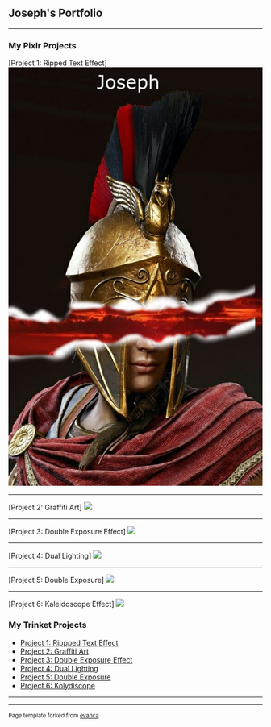 ## Joseph's Portfolio

---

### My Pixlr Projects 

[Project 1: Ripped Text Effect]
<img src="images/ripped-text-effect.png?raw=true"/>

---
[Project 2: Graffiti Art]
<img src="graffiti.png"/>

---
[Project 3: Double Exposure Effect]
<img src="Double-Exposure-Effect .png"/>

---
[Project 4: Dual Lighting]
<img src="dual-lighting.jpg"/>

---
[Project 5: Double Exposure]
<img src="double-exposure.jpg"/>

---
[Project 6: Kaleidoscope Effect]
<img src="kolydiscop.jpg"/>
### My Trinket Projects

- [Project 1: Rippped Text Effect](http://example.com/)
- [Project 2: Graffiti Art](http://example.com/)
- [Project 3: Double Exposure Effect](http://example.com/)
- [Project 4: Dual Lighting](http://example.com/)
- [Project 5: Double Exposure](http://example.com/)
- [Project 6: Kolydiscope](http://example.com/)
---




---
<p style="font-size:11px">Page template forked from <a href="https://github.com/evanca/quick-portfolio">evanca</a></p>
<!-- Remove above link if you don't want to attibute -->
